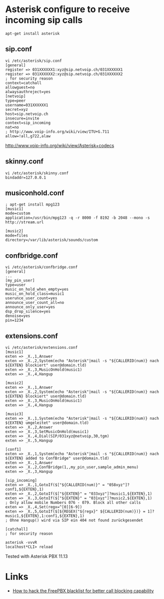 # Asterisk configure to receive incoming sip calls

    apt-get install asterisk

## sip.conf

	vi /etc/asterisk/sip.conf
	[general]
	register => 031XXXXXX1:xyz@sip.netvoip.ch/031XXXXXX1
	register => 031XXXXXX2:xyz@sip.netvoip.ch/031XXXXXX2
	; for security reason
	context=catchall
	allowguest=no
	alwaysauthreject=yes
	[netvoip]
	type=peer
	username=031XXXXXX1
	secret=xyz
	host=sip.netvoip.ch
	insecure=invite
	context=sip_incoming
	nat=no
	; http://www.voip-info.org/wiki/view/ITU+G.711
	allow=!all,g722,alaw

<http://www.voip-info.org/wiki/view/Asterisk+codecs>

## skinny.conf

	vi /etc/asterisk/skinny.conf
	bindaddr=127.0.0.1

## musiconhold.conf

	; apt-get install mpg123
	[music1]
	mode=custom
	application=/usr/bin/mpg123 -q -r 8000 -f 8192 -b 2048 --mono -s http://stream.url

	[music2]
	mode=files
	directory=/var/lib/asterisk/sounds/custom

## confbridge.conf

	vi /etc/asterisk/confbridge.conf
	[general]
	...
	[my_pin_user]
	type=user
	music_on_hold_when_empty=yes
	music_on_hold_class=music1
	userunce_user_count=yes
	announce_user_count_all=no
	announce_only_user=yes
	dsp_drop_silence=yes
	denoise=yes
	pin=1234

## extensions.conf

	vi /etc/asterisk/extensions.conf
	[music1]
	exten => _X.,1,Answer
	exten => _X.,2,System(echo "Asterisk"|mail -s "${CALLERID(num)} nach ${EXTEN} blockiert" user@domain.tld)
	exten => _X.,3,MusicOnHold(music1)
	exten => _X.,4,Hangup

	[music2]
	exten => _X.,1,Answer
	exten => _X.,2,System(echo "Asterisk"|mail -s "${CALLERID(num)} nach ${EXTEN} blockiert" user@domain.tld)
	exten => _X.,3,MusicOnHold(music1)
	exten => _X.,4,Hangup

	[music3]
	exten => _X.,1,System(echo "Asterisk"|mail -s "${CALLERID(num)} nach ${EXTEN} umgeleitet" user@domain.tld)
	exten => _X.,2,Answer
	exten => _X.,3,SetMusicOnHold(music1)
	exten => _X.,4,Dial(SIP/031xyz@netvoip,30,tgm)
	exten => _X.,5,Hangup

	[conf1]
	exten => _X.,1,System(echo "Asterisk"|mail -s "${CALLERID(num)} nach ${EXTEN} added to ConfBridge" user@domain.tld)
	exten => _X.,1,Answer
	exten => _X.,2,ConfBridge(1,,my_pin_user,sample_admin_menu)
	exten => _X.,3,Hangup

	[sip_incoming]
	exten => _X.,1,GotoIf($["${CALLERID(num)}" = "058xyz"]?conf1,${EXTEN},1)
	exten => _X.,2,GotoIf($["${EXTEN}" = "033xyz"]?music1,${EXTEN},1)
	exten => _X.,3,GotoIf($["${EXTEN}" = "031xyz"]?music2,${EXTEN},1)
	; Only allow mobile Numbers 076 - 079. Block all other calls
	exten => _X.,4,Set(regx=^[0][6-9])
	exten => _X.,5,GotoIf($[${REGEX("${regx}" ${CALLERID(num)})} = 1]?music1,${EXTEN},1:conf1,${EXTEN},1)
	; Ohne Hangup() wird via SIP ein 404 not found zurückgesendet

	[catchall]
	; for security reason

	asterisk -vvvR
	localhost*CLI> reload

Tested with Asterisk PBX 11.13

# Links

* [How to hack the FreePBX blacklist for better call blocking capability ](http://tech.iprock.com/?p=10261)
